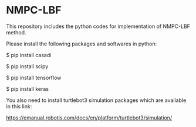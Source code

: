 # NMPC-LBF

This repository includes the python codes for implementation of NMPC-LBF method.

Please install the following packages and softwares in python:

$ pip install casadi

$ pip install scipy

$ pip install tensorflow

$ pip install keras

You also need to install turtlebot3 simulation packages which are available in this link:

https://emanual.robotis.com/docs/en/platform/turtlebot3/simulation/
